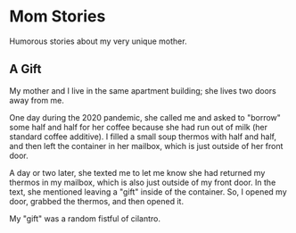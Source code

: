 # Mom Stories

Humorous stories about my very unique mother.

## A Gift

My mother and I live in the same apartment building; she lives two doors away from me.

One day during the 2020 pandemic, she called me and asked to "borrow" some half and half for her coffee because she had run out of milk (her standard coffee additive). I filled a small soup thermos with half and half, and then left the container in her mailbox, which is just outside of her front door.

A day or two later, she texted me to let me know she had returned my thermos in my mailbox, which is also just outside of my front door. In the text, she mentioned leaving a "gift" inside of the container. So, I opened my door, grabbed the thermos, and then opened it. 

My "gift" was a random fistful of cilantro.